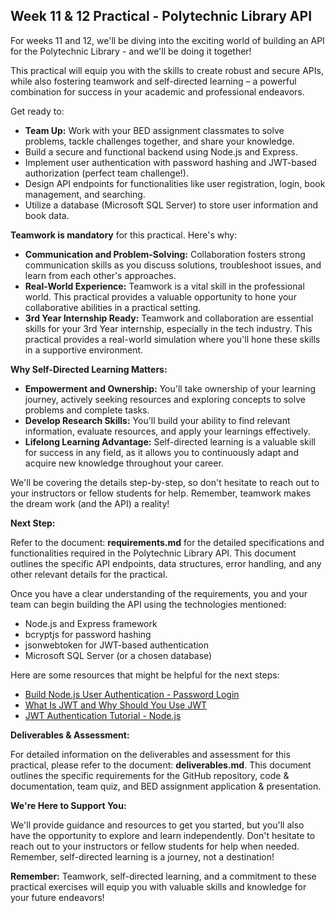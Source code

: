 ## Week 11 & 12 Practical - Polytechnic Library API

For weeks 11 and 12, we'll be diving into the exciting world of building an API for the Polytechnic Library - and we'll be doing it together!

This practical will equip you with the skills to create robust and secure APIs, while also fostering teamwork and self-directed learning – a powerful combination for success in your academic and professional endeavors.

Get ready to:

- **Team Up:** Work with your BED assignment classmates to solve problems, tackle challenges together, and share your knowledge.
- Build a secure and functional backend using Node.js and Express.
- Implement user authentication with password hashing and JWT-based authorization (perfect team challenge!).
- Design API endpoints for functionalities like user registration, login, book management, and searching.
- Utilize a database (Microsoft SQL Server) to store user information and book data.

**Teamwork is mandatory** for this practical. Here's why:

- **Communication and Problem-Solving:** Collaboration fosters strong communication skills as you discuss solutions, troubleshoot issues, and learn from each other's approaches.
- **Real-World Experience:** Teamwork is a vital skill in the professional world. This practical provides a valuable opportunity to hone your collaborative abilities in a practical setting.
- **3rd Year Internship Ready:** Teamwork and collaboration are essential skills for your 3rd Year internship, especially in the tech industry. This practical provides a real-world simulation where you'll hone these skills in a supportive environment.

**Why Self-Directed Learning Matters:**

- **Empowerment and Ownership:** You'll take ownership of your learning journey, actively seeking resources and exploring concepts to solve problems and complete tasks.
- **Develop Research Skills:** You'll build your ability to find relevant information, evaluate resources, and apply your learnings effectively.
- **Lifelong Learning Advantage:** Self-directed learning is a valuable skill for success in any field, as it allows you to continuously adapt and acquire new knowledge throughout your career.

We'll be covering the details step-by-step, so don't hesitate to reach out to your instructors or fellow students for help. Remember, teamwork makes the dream work (and the API) a reality!

**Next Step:**

Refer to the document: **requirements.md** for the detailed specifications and functionalities required in the Polytechnic Library API. This document outlines the specific API endpoints, data structures, error handling, and any other relevant details for the practical.

Once you have a clear understanding of the requirements, you and your team can begin building the API using the technologies mentioned:

- Node.js and Express framework
- bcryptjs for password hashing
- jsonwebtoken for JWT-based authentication
- Microsoft SQL Server (or a chosen database)

Here are some resources that might be helpful for the next steps:

- [Build Node.js User Authentication - Password Login](https://www.youtube.com/watch?v=Ud5xKCYQTjM)
- [What Is JWT and Why Should You Use JWT](https://www.youtube.com/watch?v=7Q17ubqLfaM)
- [JWT Authentication Tutorial - Node.js](https://www.youtube.com/watch?v=mbsmsi7l3r4)

**Deliverables & Assessment:**

For detailed information on the deliverables and assessment for this practical, please refer to the document: **deliverables.md**. This document outlines the specific requirements for the GitHub repository, code & documentation, team quiz, and BED assignment application & presentation.

**We're Here to Support You:**

We'll provide guidance and resources to get you started, but you'll also have the opportunity to explore and learn independently. Don't hesitate to reach out to your instructors or fellow students for help when needed. Remember, self-directed learning is a journey, not a destination!

**Remember:** Teamwork, self-directed learning, and a commitment to these practical exercises will equip you with valuable skills and knowledge for your future endeavors!

